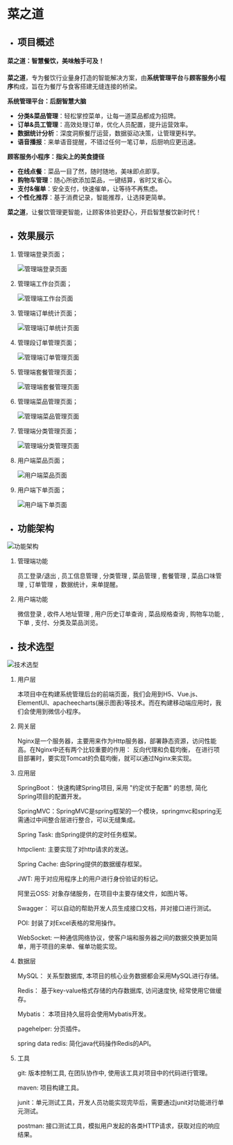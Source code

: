 # 菜之道

- ## 项目概述

#### 菜之道：智慧餐饮，美味触手可及！

**菜之道**，专为餐饮行业量身打造的智能解决方案，由**系统管理平台**与**顾客服务小程序**构成，旨在为餐厅与食客搭建无缝连接的桥梁。

**系统管理平台：后厨智慧大脑**

- **分类&菜品管理**：轻松掌控菜单，让每一道菜品都成为招牌。
- **订单&员工管理**：高效处理订单，优化人员配置，提升运营效率。
- **数据统计分析**：深度洞察餐厅运营，数据驱动决策，让管理更科学。
- **语音播报**：来单语音提醒，不错过任何一笔订单，后厨响应更迅速。

**顾客服务小程序：指尖上的美食捷径**

- **在线点餐**：菜品一目了然，随时随地，美味即点即享。
- **购物车管理**：随心所欲添加菜品，一键结算，省时又省心。
- **支付&催单**：安全支付，快速催单，让等待不再焦虑。
- **个性化推荐**：基于消费记录，智能推荐，让选择更简单。

**菜之道**，让餐饮管理更智能，让顾客体验更舒心，开启智慧餐饮新时代！



- ## 效果展示

1. 管理端登录页面；

   ![管理端登录页面](IMG\管理端登录页面.png)

2. 管理端工作台页面；

   ![管理端工作台页面](IMG\管理端工作台页面.png)

3. 管理端订单统计页面；

   ![管理端订单统计页面](IMG\管理端订单统计.png)

4. 管理段订单管理页面；

   ![管理端订单管理页面](IMG\管理端订单管理.png)

5. 管理端套餐管理页面；

   ![管理端套餐管理页面](IMG\管理端套餐管理页面.png)

6. 管理端菜品管理页面；

   ![管理端菜品管理页面](IMG\管理端菜品管理页面.png)

7. 管理端分类管理页面；

   ![管理端分类管理页面](IMG\管理端分类管理页面.png)

8. 用户端菜品页面；

   ![用户端菜品页面](IMG\用户端菜品页面.png)

9. 用户端下单页面；

   ![用户端下单页面](IMG\用户端下单页面.png)





- ## 功能架构

![功能架构](IMG\功能架构.png)

1. 管理端功能

   员工登录/退出 , 员工信息管理 , 分类管理 , 菜品管理 , 套餐管理 , 菜品口味管理 , 订单管理 ，数据统计，来单提醒。

2. 用户端功能

   微信登录 , 收件人地址管理 , 用户历史订单查询 , 菜品规格查询 , 购物车功能 , 下单 , 支付、分类及菜品浏览。

   

- ## 技术选型

![技术选型](IMG\技术选型.png)

1. 用户层

   本项目中在构建系统管理后台的前端页面，我们会用到H5、Vue.js、ElementUI、apacheecharts(展示图表)等技术。而在构建移动端应用时，我们会使用到微信小程序。

2. 网关层

   Nginx是一个服务器，主要用来作为Http服务器，部署静态资源，访问性能高。在Nginx中还有两个比较重要的作用： 反向代理和负载均衡， 在进行项目部署时，要实现Tomcat的负载均衡，就可以通过Nginx来实现。

3. 应用层

   SpringBoot： 快速构建Spring项目, 采用 "约定优于配置" 的思想, 简化Spring项目的配置开发。

   SpringMVC：SpringMVC是spring框架的一个模块，springmvc和spring无需通过中间整合层进行整合，可以无缝集成。

   Spring Task: 由Spring提供的定时任务框架。

   httpclient: 主要实现了对http请求的发送。

   Spring Cache: 由Spring提供的数据缓存框架。

   JWT: 用于对应用程序上的用户进行身份验证的标记。

   阿里云OSS: 对象存储服务，在项目中主要存储文件，如图片等。

   Swagger： 可以自动的帮助开发人员生成接口文档，并对接口进行测试。

   POI: 封装了对Excel表格的常用操作。

   WebSocket: 一种通信网络协议，使客户端和服务器之间的数据交换更加简单，用于项目的来单、催单功能实现。

4. 数据层

   MySQL： 关系型数据库, 本项目的核心业务数据都会采用MySQL进行存储。

   Redis： 基于key-value格式存储的内存数据库, 访问速度快, 经常使用它做缓存。

   Mybatis： 本项目持久层将会使用Mybatis开发。

   pagehelper: 分页插件。

   spring data redis: 简化java代码操作Redis的API。

5. 工具

   git: 版本控制工具, 在团队协作中, 使用该工具对项目中的代码进行管理。

   maven: 项目构建工具。

   junit：单元测试工具，开发人员功能实现完毕后，需要通过junit对功能进行单元测试。

   postman: 接口测试工具，模拟用户发起的各类HTTP请求，获取对应的响应结果。

